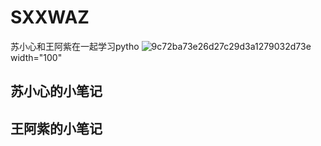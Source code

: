 # SXXWAZ
苏小心和王阿紫在一起学习pytho
![9c72ba73e26d27c29d3a1279032d73e](https://github.com/YanziWang-dot/SXXWAZ/assets/101793579/a3f29363-51f1-469f-8059-32662afa5da9)width="100"

## 苏小心的小笔记
## 王阿紫的小笔记
